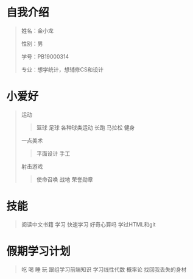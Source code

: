 # 自我介绍

> 姓名：金小龙
>
> 性别：男
>
> 学号：PB19000314
>
> 专业：想学统计，想辅修CS和设计

# 小爱好
> 运动
> > 篮球 足球 各种球类运动
> > 长跑 马拉松
> > 健身
>
> 一点美术
> > 平面设计
> > 手工
>
> 射击游戏
>
> > 使命召唤 战地 荣誉勋章

# 技能
> 阅读中文书籍
> 学习
> 快速学习
> 好奇心算吗
> 学过HTML和git 

# 假期学习计划
> 吃
> 喝
> 睡
> 玩
> 跟组学习前端知识
> 学习线性代数 概率论
> 找回我丢失的身材